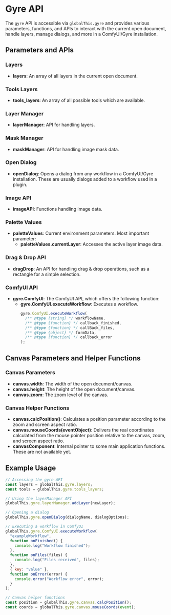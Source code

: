 # Gyre API

The `gyre` API is accessible via `globalThis.gyre` and provides various parameters, functions, and APIs to interact with the current open document, handle layers, manage dialogs, and more in a ComfyUI/Gyre installation.

## Parameters and APIs

### Layers

- **layers**: An array of all layers in the current open document.

### Tools Layers

- **tools_layers**: An array of all possible tools which are available.

### Layer Manager

- **layerManager**: API for handling layers.

### Mask Manager

- **maskManager**: API for handling image mask data.

### Open Dialog

- **openDialog**: Opens a dialog from any workflow in a ComfyUI/Gyre installation. These are usually dialogs added to a workflow used in a plugin.

### Image API

- **imageAPI**: Functions handling image data.

### Palette Values

- **paletteValues**: Current environment parameters. Most important parameter:
  - **paletteValues.currentLayer**: Accesses the active layer image data.

### Drag & Drop API

- **dragDrop**: An API for handling drag & drop operations, such as a rectangle for a simple selection.

### ComfyUI API

- **gyre.ComfyUI**: The ComfyUI API, which offers the following function:
  - **gyre.ComfyUI.executeWorkflow**: Executes a workflow.
    ```javascript
    gyre.ComfyUI.executeWorkflow(
      /** @type {string} */ workflowName,
      /** @type {function} */ callback_finished,
      /** @type {function} */ callBack_files,
      /** @type {object} */ formData,
      /** @type {function} */ callback_error
    );
    ```

## Canvas Parameters and Helper Functions

### Canvas Parameters

- **canvas.width**: The width of the open document/canvas.
- **canvas.height**: The height of the open document/canvas.
- **canvas.zoom**: The zoom level of the canvas.

### Canvas Helper Functions

- **canvas.calcPosition()**: Calculates a position parameter according to the zoom and screen aspect ratio.
- **canvas.mouseCoords(eventObject)**: Delivers the real coordinates calculated from the mouse pointer position relative to the canvas, zoom, and screen aspect ratio.
- **canvasComponent**: Internal pointer to some main application functions. These are not available yet.

## Example Usage

```javascript
// Accessing the gyre API
const layers = globalThis.gyre.layers;
const tools = globalThis.gyre.tools_layers;

// Using the layerManager API
globalThis.gyre.layerManager.addLayer(newLayer);

// Opening a dialog
globalThis.gyre.openDialog(dialogName, dialogOptions);

// Executing a workflow in ComfyUI
globalThis.gyre.ComfyUI.executeWorkflow(
  "exampleWorkflow",
  function onFinished() {
    console.log("Workflow finished");
  },
  function onFiles(files) {
    console.log("Files received", files);
  },
  { key: "value" },
  function onError(error) {
    console.error("Workflow error", error);
  }
);

// Canvas helper functions
const position = globalThis.gyre.canvas.calcPosition();
const coords = globalThis.gyre.canvas.mouseCoords(event);
